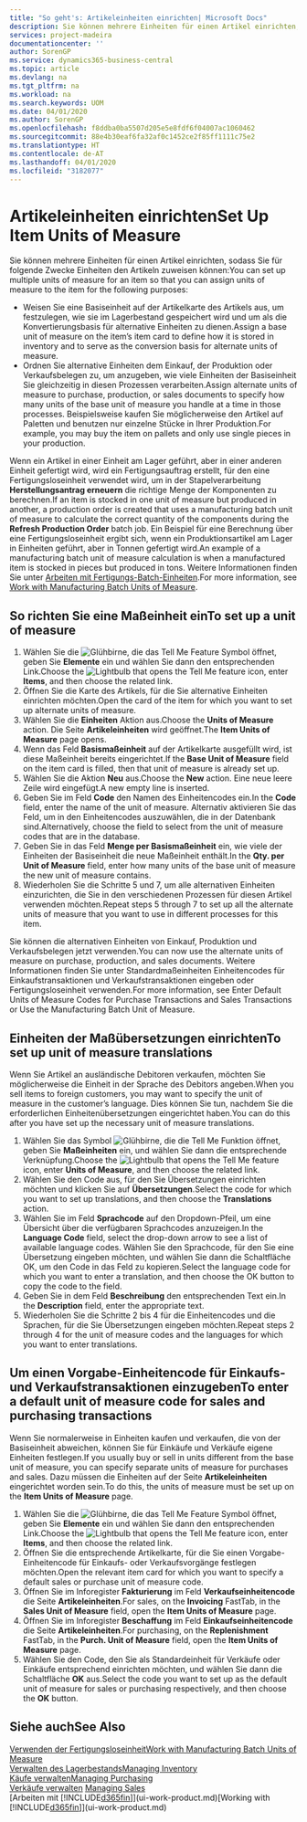 ```yaml
---
title: "So geht's: Artikeleinheiten einrichten| Microsoft Docs"
description: Sie können mehrere Einheiten für einen Artikel einrichten, sodass Sie für Einheiten den Artikeln zuweisen können.
services: project-madeira
documentationcenter: ''
author: SorenGP
ms.service: dynamics365-business-central
ms.topic: article
ms.devlang: na
ms.tgt_pltfrm: na
ms.workload: na
ms.search.keywords: UOM
ms.date: 04/01/2020
ms.author: SorenGP
ms.openlocfilehash: f8ddba0ba5507d205e5e8fdf6f04007ac1060462
ms.sourcegitcommit: 88e4b30eaf6fa32af0c1452ce2f85ff1111c75e2
ms.translationtype: HT
ms.contentlocale: de-AT
ms.lasthandoff: 04/01/2020
ms.locfileid: "3182077"
---
```

# <a name="set-up-item-units-of-measure"></a><span data-ttu-id="83dbe-103">Artikeleinheiten einrichten</span><span class="sxs-lookup"><span data-stu-id="83dbe-103">Set Up Item Units of Measure</span></span>
<span data-ttu-id="83dbe-104">Sie können mehrere Einheiten für einen Artikel einrichten, sodass Sie für folgende Zwecke Einheiten den Artikeln zuweisen können:</span><span class="sxs-lookup"><span data-stu-id="83dbe-104">You can set up multiple units of measure for an item so that you can assign units of measure to the item for the following purposes:</span></span>

- <span data-ttu-id="83dbe-105">Weisen Sie eine Basiseinheit auf der Artikelkarte des Artikels aus, um festzulegen, wie sie im Lagerbestand gespeichert wird und um als die Konvertierungsbasis für alternative Einheiten zu dienen.</span><span class="sxs-lookup"><span data-stu-id="83dbe-105">Assign a base unit of measure on the item’s item card to define how it is stored in inventory and to serve as the conversion basis for alternate units of measure.</span></span>
- <span data-ttu-id="83dbe-106">Ordnen Sie alternative Einheiten dem Einkauf, der Produktion oder Verkaufsbelegen zu, um anzugeben, wie viele Einheiten der Basiseinheit Sie gleichzeitig in diesen Prozessen verarbeiten.</span><span class="sxs-lookup"><span data-stu-id="83dbe-106">Assign alternate units of measure to purchase, production, or sales documents to specify how many units of the base unit of measure you handle at a time in those processes.</span></span> <span data-ttu-id="83dbe-107">Beispielsweise kaufen Sie möglicherweise den Artikel auf Paletten und benutzen nur einzelne Stücke in Ihrer Produktion.</span><span class="sxs-lookup"><span data-stu-id="83dbe-107">For example, you may buy the item on pallets and only use single pieces in your production.</span></span>

<span data-ttu-id="83dbe-108">Wenn ein Artikel in einer Einheit am Lager geführt, aber in einer anderen Einheit gefertigt wird, wird ein Fertigungsauftrag erstellt, für den eine Fertigungsloseinheit verwendet wird, um in der Stapelverarbeitung **Herstellungsantrag erneuern** die richtige Menge der Komponenten zu berechnen.</span><span class="sxs-lookup"><span data-stu-id="83dbe-108">If an item is stocked in one unit of measure but produced in another, a production order is created that uses a manufacturing batch unit of measure to calculate the correct quantity of the components during the **Refresh Production Order** batch job.</span></span> <span data-ttu-id="83dbe-109">Ein Beispiel für eine Berechnung über eine Fertigungsloseinheit ergibt sich, wenn ein Produktionsartikel am Lager in Einheiten geführt, aber in Tonnen gefertigt wird.</span><span class="sxs-lookup"><span data-stu-id="83dbe-109">An example of a manufacturing batch unit of measure calculation is when a manufactured item is stocked in pieces but produced in tons.</span></span> <span data-ttu-id="83dbe-110">Weitere Informationen finden Sie unter [Arbeiten mit Fertigungs-Batch-Einheiten](production-how-to-use-the-manufacturing-batch-unit-of-measure.md).</span><span class="sxs-lookup"><span data-stu-id="83dbe-110">For more information, see [Work with Manufacturing Batch Units of Measure](production-how-to-use-the-manufacturing-batch-unit-of-measure.md).</span></span>

## <a name="to-set-up-a-unit-of-measure"></a><span data-ttu-id="83dbe-111">So richten Sie eine Maßeinheit ein</span><span class="sxs-lookup"><span data-stu-id="83dbe-111">To set up a unit of measure</span></span>
1. <span data-ttu-id="83dbe-112">Wählen Sie die ![Glühbirne, die das Tell Me Feature](media/ui-search/search_small.png "Tell Me-Funktion") Symbol öffnet, geben Sie **Elemente** ein und wählen Sie dann den entsprechenden Link.</span><span class="sxs-lookup"><span data-stu-id="83dbe-112">Choose the ![Lightbulb that opens the Tell Me feature](media/ui-search/search_small.png "Tell me what you want to do") icon, enter **Items**, and then choose the related link.</span></span>
2. <span data-ttu-id="83dbe-113">Öffnen Sie die Karte des Artikels, für die Sie alternative Einheiten einrichten möchten.</span><span class="sxs-lookup"><span data-stu-id="83dbe-113">Open the card of the item for which you want to set up alternate units of measure.</span></span>
3. <span data-ttu-id="83dbe-114">Wählen Sie die **Einheiten** Aktion aus.</span><span class="sxs-lookup"><span data-stu-id="83dbe-114">Choose the **Units of Measure** action.</span></span> <span data-ttu-id="83dbe-115">Die Seite **Artikeleinheiten** wird geöffnet.</span><span class="sxs-lookup"><span data-stu-id="83dbe-115">The **Item Units of Measure** page opens.</span></span>
4. <span data-ttu-id="83dbe-116">Wenn das Feld **Basismaßeinheit** auf der Artikelkarte ausgefüllt wird, ist diese Maßeinheit bereits eingerichtet.</span><span class="sxs-lookup"><span data-stu-id="83dbe-116">If the **Base Unit of Measure** field on the item card is filled, then that unit of measure is already set up.</span></span>
5. <span data-ttu-id="83dbe-117">Wählen Sie die Aktion **Neu** aus.</span><span class="sxs-lookup"><span data-stu-id="83dbe-117">Choose the **New** action.</span></span> <span data-ttu-id="83dbe-118">Eine neue leere Zeile wird eingefügt.</span><span class="sxs-lookup"><span data-stu-id="83dbe-118">A new empty line is inserted.</span></span>
6. <span data-ttu-id="83dbe-119">Geben Sie im Feld **Code** den Namen des Einheitencodes ein.</span><span class="sxs-lookup"><span data-stu-id="83dbe-119">In the **Code** field, enter the name of the unit of measure.</span></span> <span data-ttu-id="83dbe-120">Alternativ aktivieren Sie das Feld, um in den Einheitencodes auszuwählen, die in der Datenbank sind.</span><span class="sxs-lookup"><span data-stu-id="83dbe-120">Alternatively, choose the field to select from the unit of measure codes that are in the database.</span></span>
7. <span data-ttu-id="83dbe-121">Geben Sie in das Feld **Menge per Basismaßeinheit** ein, wie viele der Einheiten der Basiseinheit die neue Maßeinheit enthält.</span><span class="sxs-lookup"><span data-stu-id="83dbe-121">In the **Qty. per Unit of Measure** field, enter how many units of the base unit of measure the new unit of measure contains.</span></span>
8. <span data-ttu-id="83dbe-122">Wiederholen Sie die Schritte 5 und 7, um alle alternativen Einheiten einzurichten, die Sie in den verschiedenen Prozessen für diesen Artikel verwenden möchten.</span><span class="sxs-lookup"><span data-stu-id="83dbe-122">Repeat steps 5 through 7 to set up all the alternate units of measure that you want to use in different processes for this item.</span></span>

<span data-ttu-id="83dbe-123">Sie können die alternativen Einheiten von Einkauf, Produktion und Verkaufsbelegen jetzt verwenden.</span><span class="sxs-lookup"><span data-stu-id="83dbe-123">You can now use the alternate units of measure on purchase, production, and sales documents.</span></span> <span data-ttu-id="83dbe-124">Weitere Informationen finden Sie unter Standardmaßeinheiten Einheitencodes für Einkaufstransaktionen und Verkaufstransaktionen eingeben oder Fertigungsloseinheit verwenden.</span><span class="sxs-lookup"><span data-stu-id="83dbe-124">For more information, see Enter Default Units of Measure Codes for Purchase Transactions and Sales Transactions or Use the Manufacturing Batch Unit of Measure.</span></span>

## <a name="to-set-up-unit-of-measure-translations"></a><span data-ttu-id="83dbe-125">Einheiten der Maßübersetzungen einrichten</span><span class="sxs-lookup"><span data-stu-id="83dbe-125">To set up unit of measure translations</span></span>
<span data-ttu-id="83dbe-126">Wenn Sie Artikel an ausländische Debitoren verkaufen, möchten Sie möglicherweise die Einheit in der Sprache des Debitors angeben.</span><span class="sxs-lookup"><span data-stu-id="83dbe-126">When you sell items to foreign customers, you may want to specify the unit of measure in the customer’s language.</span></span> <span data-ttu-id="83dbe-127">Dies können Sie tun, nachdem Sie die erforderlichen Einheitenübersetzungen eingerichtet haben.</span><span class="sxs-lookup"><span data-stu-id="83dbe-127">You can do this after you have set up the necessary unit of measure translations.</span></span>

1. <span data-ttu-id="83dbe-128">Wählen Sie das Symbol ![Glühbirne, die die Tell Me Funktion öffnet](media/ui-search/search_small.png "Tell Me-Funktion"), geben Sie **Maßeinheiten** ein, und wählen Sie dann die entsprechende Verknüpfung.</span><span class="sxs-lookup"><span data-stu-id="83dbe-128">Choose the ![Lightbulb that opens the Tell Me feature](media/ui-search/search_small.png "Tell me what you want to do") icon, enter **Units of Measure**, and then choose the related link.</span></span>
2. <span data-ttu-id="83dbe-129">Wählen Sie den Code aus, für den Sie Übersetzungen einrichten möchten und klicken Sie auf **Übersetzungen**.</span><span class="sxs-lookup"><span data-stu-id="83dbe-129">Select the code for which you want to set up translations, and then choose the **Translations** action.</span></span>
3. <span data-ttu-id="83dbe-130">Wählen Sie im Feld **Sprachcode** auf den Dropdown-Pfeil, um eine Übersicht über die verfügbaren Sprachcodes anzuzeigen.</span><span class="sxs-lookup"><span data-stu-id="83dbe-130">In the **Language Code** field, select the drop-down arrow to see a list of available language codes.</span></span> <span data-ttu-id="83dbe-131">Wählen Sie den Sprachcode, für den Sie eine Übersetzung eingeben möchten, und wählen Sie dann die Schaltfläche OK, um den Code in das Feld zu kopieren.</span><span class="sxs-lookup"><span data-stu-id="83dbe-131">Select the language code for which you want to enter a translation, and then choose the OK button to copy the code to the field.</span></span>
4. <span data-ttu-id="83dbe-132">Geben Sie in dem Feld **Beschreibung** den entsprechenden Text ein.</span><span class="sxs-lookup"><span data-stu-id="83dbe-132">In the **Description** field, enter the appropriate text.</span></span>
5. <span data-ttu-id="83dbe-133">Wiederholen Sie die Schritte 2 bis 4 für die Einheitencodes und die Sprachen, für die Sie Übersetzungen eingeben möchten.</span><span class="sxs-lookup"><span data-stu-id="83dbe-133">Repeat steps 2 through 4 for the unit of measure codes and the languages for which you want to enter translations.</span></span>

## <a name="to-enter-a-default-unit-of-measure-code-for-sales-and-purchasing-transactions"></a><span data-ttu-id="83dbe-134">Um einen Vorgabe-Einheitencode für Einkaufs- und Verkaufstransaktionen einzugeben</span><span class="sxs-lookup"><span data-stu-id="83dbe-134">To enter a default unit of measure code for sales and purchasing transactions</span></span>
<span data-ttu-id="83dbe-135">Wenn Sie normalerweise in Einheiten kaufen und verkaufen, die von der Basiseinheit abweichen, können Sie für Einkäufe und Verkäufe eigene Einheiten festlegen.</span><span class="sxs-lookup"><span data-stu-id="83dbe-135">If you usually buy or sell in units different from the base unit of measure, you can specify separate units of measure for purchases and sales.</span></span> <span data-ttu-id="83dbe-136">Dazu müssen die  Einheiten auf der Seite **Artikeleinheiten** eingerichtet worden sein.</span><span class="sxs-lookup"><span data-stu-id="83dbe-136">To do this, the units of measure must be set up on the **Item Units of Measure** page.</span></span>

1. <span data-ttu-id="83dbe-137">Wählen Sie die ![Glühbirne, die das Tell Me Feature](media/ui-search/search_small.png "Tell Me-Funktion") Symbol öffnet, geben Sie **Elemente** ein und wählen Sie dann den entsprechenden Link.</span><span class="sxs-lookup"><span data-stu-id="83dbe-137">Choose the ![Lightbulb that opens the Tell Me feature](media/ui-search/search_small.png "Tell me what you want to do") icon, enter **Items**, and then choose the related link.</span></span>
2. <span data-ttu-id="83dbe-138">Öffnen Sie die entsprechende Artikelkarte, für die Sie einen Vorgabe-Einheitencode für Einkaufs- oder Verkaufsvorgänge festlegen möchten.</span><span class="sxs-lookup"><span data-stu-id="83dbe-138">Open the relevant item card for which you want to specify a default sales or purchase unit of measure code.</span></span>
3. <span data-ttu-id="83dbe-139">Öffnen Sie im Inforegister **Fakturierung** im Feld **Verkaufseinheitencode** die Seite **Artikeleinheiten**.</span><span class="sxs-lookup"><span data-stu-id="83dbe-139">For sales, on the **Invoicing** FastTab, in the **Sales Unit of Measure** field, open the **Item Units of Measure** page.</span></span>
4. <span data-ttu-id="83dbe-140">Öffnen Sie im Inforegister **Beschaffung** im Feld **Einkaufseinheitencode** die Seite **Artikeleinheiten**.</span><span class="sxs-lookup"><span data-stu-id="83dbe-140">For purchasing, on the **Replenishment** FastTab, in the **Purch. Unit of Measure** field, open the **Item Units of Measure** page.</span></span>
5. <span data-ttu-id="83dbe-141">Wählen Sie den Code, den Sie als Standardeinheit für Verkäufe oder Einkäufe entsprechend einrichten möchten, und wählen Sie dann die Schaltfläche **OK** aus.</span><span class="sxs-lookup"><span data-stu-id="83dbe-141">Select the code you want to set up as the default unit of measure for sales or purchasing respectively, and then choose the **OK** button.</span></span>

## <a name="see-also"></a><span data-ttu-id="83dbe-142">Siehe auch</span><span class="sxs-lookup"><span data-stu-id="83dbe-142">See Also</span></span>
[<span data-ttu-id="83dbe-143">Verwenden der Fertigungsloseinheit</span><span class="sxs-lookup"><span data-stu-id="83dbe-143">Work with Manufacturing Batch Units of Measure</span></span>](production-how-to-use-the-manufacturing-batch-unit-of-measure.md)  
[<span data-ttu-id="83dbe-144">Verwalten des Lagerbestands</span><span class="sxs-lookup"><span data-stu-id="83dbe-144">Managing Inventory</span></span>](inventory-manage-inventory.md)  
[<span data-ttu-id="83dbe-145">Käufe verwalten</span><span class="sxs-lookup"><span data-stu-id="83dbe-145">Managing Purchasing</span></span>](purchasing-manage-purchasing.md)  
<span data-ttu-id="83dbe-146">[Verkäufe verwalten](sales-manage-sales.md)  </span><span class="sxs-lookup"><span data-stu-id="83dbe-146">[Managing Sales](sales-manage-sales.md)  </span></span>  
<span data-ttu-id="83dbe-147">[Arbeiten mit [!INCLUDE[d365fin](includes/d365fin_md.md)]](ui-work-product.md)</span><span class="sxs-lookup"><span data-stu-id="83dbe-147">[Working with [!INCLUDE[d365fin](includes/d365fin_md.md)]](ui-work-product.md)</span></span>
